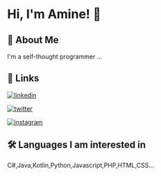 
# Hi, I'm Amine! 👋


## 👦 About Me
I'm a self-thought programmer ...


## 🔗 Links
[![linkedin](https://img.shields.io/badge/linkedin-0A66C2?style=for-the-badge&logo=linkedin&logoColor=white)](https://www.linkedin.com/in/amin-hatim-b06690227/)

[![twitter](https://img.shields.io/badge/twitter-1DA1F2?style=for-the-badge&logo=twitter&logoColor=white)](https://twitter.com/takztk )

[![instagram](https://img.shields.io/badge/instagram-ff5722?style=for-the-badge&logo=instagram&logoColor=white)](https://www.instagram.com/hamine.dll)


## 🛠 Languages I am interested in

C#,Java,Kotlin,Python,Javascript,PHP,HTML,CSS...

